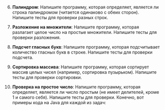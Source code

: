 6. **Палиндром**: Напишите программу, которая определяет, является ли строка палиндромом (читается одинаково с обеих сторон). Напишите тесты для проверки разных строк.

7. **Разложение на множители**: Напишите программу, которая разлагает целое число на простые множители. Напишите тесты для проверки разложения.

8. **Подсчет гласных букв**: Напишите программу, которая подсчитывает количество гласных букв в строке. Напишите тесты для проверки подсчета.

9. **Сортировка массива**: Напишите программу, которая сортирует массив целых чисел (например, сортировка пузырьком). Напишите тесты для проверки сортировки.

10. **Проверка на простое число**: Напишите программу, которая определяет, является ли число простым (не имеет делителей, кроме 1 и самого себя). Напишите тесты для проверки.
    Конечно, вот примеры кода на Java для каждой из задач: